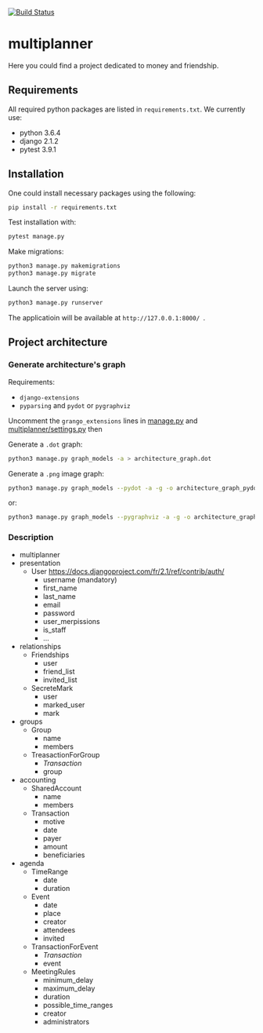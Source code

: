 [![Build Status](https://travis-ci.com/SEM1INFOENS/multiplanner.svg?branch=master)](https://travis-ci.com/SEM1INFOENS/multiplanner)

# multiplanner
Here you could find a project dedicated to money and friendship.

## Requirements
All required python packages are listed in `requirements.txt`.
We currently use:
- python 3.6.4
- django 2.1.2
- pytest 3.9.1

## Installation
One could install necessary packages using the following:
```bash
pip install -r requirements.txt
```
Test installation with:
```bash
pytest manage.py
```
Make migrations:
```bash
python3 manage.py makemigrations
python3 manage.py migrate
```
Launch the server using:
```bash
python3 manage.py runserver
```
The applicatioin will be available at `http://127.0.0.1:8000/ `.


## Project architecture
### Generate architecture's graph
Requirements:
- `django-extensions`
- `pyparsing` and `pydot` or `pygraphviz`

Uncomment the `grango_extensions` lines in [manage.py](manage.py) and [multiplanner/settings.py](multiplanner/settings.py) then

Generate a `.dot` graph:
```bash
python3 manage.py graph_models -a > architecture_graph.dot
```
Generate a `.png` image graph:
```bash
python3 manage.py graph_models --pydot -a -g -o architecture_graph_pydot.png
```
or:
```bash
python3 manage.py graph_models --pygraphviz -a -g -o architecture_graph_pygraphviz.png
```


### Description
* multiplanner
* presentation
  * User <https://docs.djangoproject.com/fr/2.1/ref/contrib/auth/>
    * username (mandatory)
    * first_name
    * last_name
    * email
    * password
    * user_merpissions
    * is_staff
    * ...
* relationships
  * Friendships
    * user
    * friend_list
    * invited_list
  * SecreteMark
    * user
    * marked_user
    * mark
* groups
  * Group
    * name
    * members
  * TreasactionForGroup
    * _Transaction_
    * group
* accounting
  * SharedAccount
    * name
    * members
  * Transaction
    * motive
    * date
    * payer
    * amount
    * beneficiaries
* agenda
  * TimeRange
    * date
    * duration
  * Event
    * date
    * place
    * creator
    * attendees
    * invited
  * TransactionForEvent
    * _Transaction_
    * event
  * MeetingRules
    * minimum_delay
    * maximum_delay
    * duration
    * possible_time_ranges
    * creator
    * administrators
